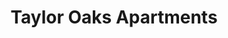 ---
title: Taylor Oaks Apartments
phone: (408) 926-3177
website: http://www.eahhousing.org/pages/apartmentdetail/124
management: EAH, Inc.
location: "San Jose"
tags: []
---